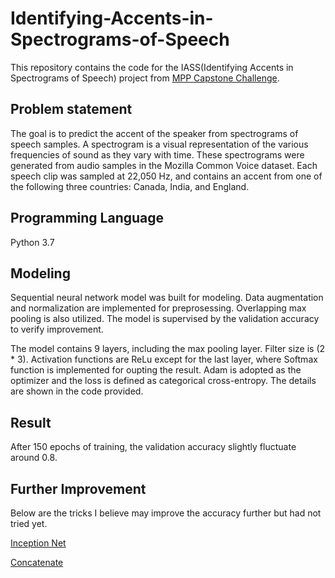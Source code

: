 # Identifying-Accents-in-Spectrograms-of-Speech
This repository contains the code for the IASS(Identifying Accents in Spectrograms of Speech) project from 
[MPP Capstone Challenge](https://www.datasciencecapstone.org/competitions/16/identifying-accents-speech/page/49/).

## Problem statement
The goal is to predict the accent of the speaker from spectrograms of speech samples. A spectrogram is a visual representation of the various frequencies of sound as they vary with time. These spectrograms were generated from audio samples in the Mozilla Common Voice dataset. Each speech clip was sampled at 22,050 Hz, and contains an accent from one of the following three countries: Canada, India, and England.

## Programming Language
Python 3.7

## Modeling
Sequential neural network model was built for modeling. Data augmentation and normalization are implemented for preprosessing. Overlapping max pooling is also utilized. The model is supervised by the validation accuracy to verify improvement. 

The model contains 9 layers, including the max pooling layer. Filter size is (2 * 3). Activation functions are ReLu except for the last layer, where Softmax function is implemented for oupting the result. Adam is adopted as the optimizer and the loss is defined as categorical cross-entropy. The details are shown in the code provided.

## Result
After 150 epochs of training, the validation accuracy slightly fluctuate around 0.8.

## Further Improvement
Below are the tricks I believe may improve the accuracy further but had not tried yet.

[Inception Net](https://towardsdatascience.com/a-simple-guide-to-the-versions-of-the-inception-network-7fc52b863202)

[Concatenate](https://keras.io/layers/merge/)
